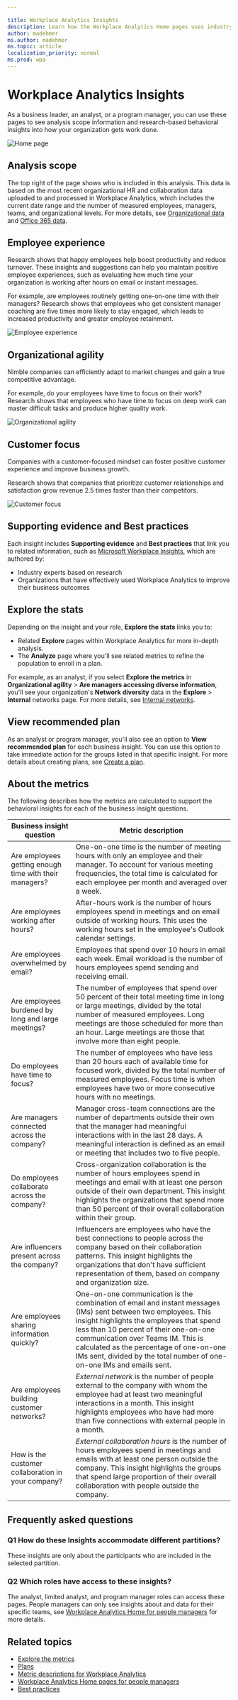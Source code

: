 ```yaml
---

title: Workplace Analytics Insights
description: Learn how the Workplace Analytics Home pages uses industry-based research to show you actionable insights into more effective business outcomes for your organization
author: madehmer
ms.author: madehmer
ms.topic: article
localization_priority: normal 
ms.prod: wpa
---
```


# Workplace Analytics Insights

As a business leader, an analyst, or a program manager, you can use these pages to see analysis scope information and research-based behavioral insights into how your organization gets work done.

![Home page](../images/wpa/use/wpa-home.png)

## Analysis scope

The top right of the page shows who is included in this analysis. This data is based on the most recent organizational HR and collaboration data uploaded to and processed in Workplace Analytics, which includes the current date range and the number of measured employees, managers, teams, and organizational levels. For more details, see [Organizational data](organizational-data.md) and [Office 365 data](office-365-data.md).

## Employee experience

Research shows that happy employees help boost productivity and reduce turnover. These insights and suggestions can help you maintain positive employee experiences, such as evaluating how much time your organization is working after hours on email or instant messages.

For example, are employees routinely getting one-on-one time with their managers? Research shows that employees who get consistent manager coaching are five times more likely to stay engaged, which leads to increased productivity and greater employee retainment.

![Employee experience](../images/wpa/use/employee-exp-1.png)

## Organizational agility

Nimble companies can efficiently adapt to market changes and gain a true competitive advantage.

For example, do your employees have time to focus on their work? Research shows that employees who have time to focus on deep work can master difficult tasks and produce higher quality work.

![Organizational agility](../images/wpa/use/org-agility-1.png)

## Customer focus

Companies with a customer-focused mindset can foster positive customer experience and improve business growth.

Research shows that companies that prioritize customer relationships and satisfaction grow revenue 2.5 times faster than their competitors.

<!-- Text replaced 25 April 2020
Show your customers you value them and their business by creating deep connections.

For example, are your employees engaged often and deeply with customers? Research shows that fully engaged customers deliver a 23 percent premium over average in share of wallet, profitability, revenue, and relationship growth.
-->

![Customer focus](../images/wpa/use/customer-focus-sm.png)


## Supporting evidence and Best practices

Each insight includes **Supporting evidence** and **Best practices** that link you to related information, such as [Microsoft Workplace Insights](https://insights.office.com/), which are authored by:

* Industry experts based on research
* Organizations that have effectively used Workplace Analytics to improve their business outcomes

## Explore the stats

Depending on the insight and your role, **Explore the stats** links you to:

* Related **Explore** pages within Workplace Analytics for more in-depth analysis.
* The **Analyze** page where you'll see related metrics to refine the population to enroll in a plan.

For example, as an analyst, if you select **Explore the metrics** in **Organizational agility** > **Are managers accessing diverse information**, you'll see your organization's **Network diversity** data in the **Explore** > **Internal** networks page. For more details, see [Internal networks](explore-metrics-internal-networks.md).

## View recommended plan

As an analyst or program manager, you'll also see an option to **View recommended plan** for each business insight. You can use this option to take immediate action for the groups listed in that specific insight. For more details about creating plans, see [Create a plan](../tutorials/solutionsv2-task.md#create-a-plan).

## About the metrics

The following describes how the metrics are calculated to support the behavioral insights for each of the business insight questions.

|Business insight question |Metric description  |
|---------|--------------------|
|Are employees getting enough time with their managers? |One-on-one time is the number of meeting hours with only an employee and their manager. To account for various meeting frequencies, the total time is calculated for each employee per month and averaged over a week. |
|Are employees working after hours? |After-hours work is the number of hours employees spend in meetings and on email outside of working hours. This uses the working hours set in the employee's Outlook calendar settings. |
|Are employees overwhelmed by email? |Employees that spend over 10 hours in email each week. Email workload is the number of hours employees spend sending and receiving email.|
|Are employees burdened by long and large meetings? |The number of employees that spend over 50 percent of their total meeting time in long or large meetings, divided by the total number of measured employees. Long meetings are those scheduled for more than an hour. Large meetings are those that involve more than eight people.|
|Do employees have time to focus? |The number of employees who have less than 20 hours each of available time for focused work, divided by the total number of measured employees. Focus time is when employees have two or more consecutive hours with no meetings. |
|Are managers connected across the company? |Manager cross-team connections are the number of departments outside their own that the manager had meaningful interactions with in the last 28 days. A meaningful interaction is defined as an email or meeting that includes two to five people. |
|Do employees collaborate across the company? |Cross-organization collaboration is the number of hours employees spend in meetings and email with at least one person outside of their own department. This insight highlights the organizations that spend more than 50 percent of their overall collaboration within their group. |
|Are influencers present across the company? |Influencers are employees who have the best connections to people across the company based on their collaboration patterns. This insight highlights the organizations that don't have sufficient representation of them, based on company and organization size. |
|Are employees sharing information quickly? |One-on-one communication is the combination of email and instant messages (IMs) sent between two employees. This insight highlights the employees that spend less than 10 percent of their one-on-one communication over Teams IM. This is calculated as the percentage of one-on-one IMs sent, divided by the total number of one-on-one IMs and emails sent. |
| Are employees building customer networks? | _External network_ is the number of people external to the company with whom the employee had at least two meaningful interactions in a month. This insight highlights employees who have had more than five connections with external people in a month. |  
| How is the customer collaboration in your company? | _External collaboration hours_ is the number of hours employees spend in meetings and emails with at least one person outside the company. This insight highlights the groups that spend large proportion of their overall collaboration with people outside the company. | 

## Frequently asked questions

### Q1 How do these Insights accommodate different partitions?

These insights are only about the participants who are included in the selected partition.

### Q2 Which roles have access to these insights?

The analyst, limited analyst, and program manager roles can access these pages. People managers can only see insights about and data for their specific teams, see [Workplace Analytics Home for people managers](pm-home.md) for more details.

## Related topics

* [Explore the metrics](explore-intro.md)
* [Plans](../tutorials/solutionsv2-intro.md)
* [Metric descriptions for Workplace Analytics](metric-definitions.md)
* [Workplace Analytics Home pages for people managers](pm-home.md)
* [Best practices](../tutorials/gm-best-practices.md)
